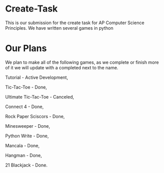 # Create-Task
This is our submission for the create task for AP Computer Science Principles.
We have written several games in python
# Our Plans
We plan to make all of the following games, as we complete or finish more of it we will update with a completed next to the name.

Tutorial - Active Development,

Tic-Tac-Toe - Done,

Ultimate Tic-Tac-Toe - Canceled,

Connect 4 - Done,

Rock Paper Sciscors - Done,

Minesweeper - Done,

Python Write - Done,

Mancala - Done,

Hangman - Done,

21 Blackjack - Done.
